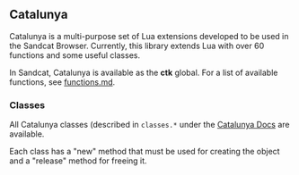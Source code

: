 ## Catalunya

Catalunya is a multi-purpose set of Lua extensions developed to be used in the Sandcat Browser. Currently, this library extends Lua with over 60 functions and some useful classes.

In Sandcat, Catalunya is available as the **ctk** global. For a list of available functions, see [functions.md](https://github.com/exlunaproject/catarinka/blob/master/catalunya/docs/lua.functions.md).

### Classes

All Catalunya classes (described in `classes.*` under the [Catalunya Docs](https://github.com/exlunaproject/catarinka/blob/master/catalunya/docs/) are available.

Each class has a "new" method that must be used for creating the object and a "release" method for freeing it.